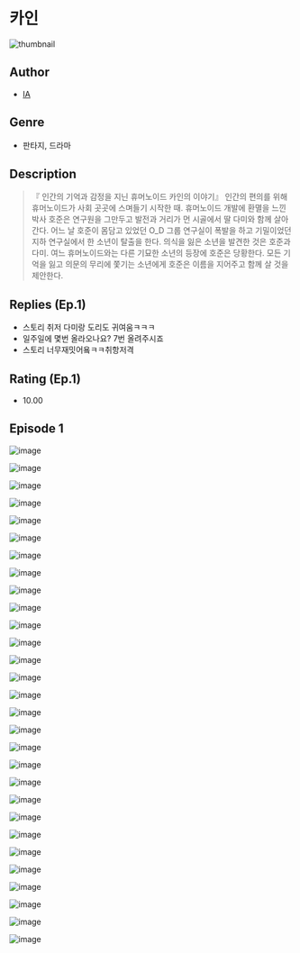 # 카인
![thumbnail](https://image-comic.pstatic.net/user_contents_data/challenge_comic/2023/05/23/284818/upload_3978145654200558904_480x623.jpeg)

## Author
- [IA](https://comic.naver.com/artistTitle?id=284818)

## Genre
- 판타지, 드라마

## Description
> 『 인간의 기억과 감정을 지닌 휴머노이드 카인의 이야기』 인간의 편의를 위해 휴머노이드가 사회 곳곳에 스며들기 시작한 때. 휴머노이드 개발에 환멸을 느낀 박사 호준은 연구원을 그만두고 발전과 거리가 먼 시골에서 딸 다미와 함께 살아간다. 어느 날 호준이 몸담고 있었던 O_D 그룹 연구실이 폭발을 하고 기밀이었던 지하 연구실에서 한 소년이 탈출을 한다. 의식을 잃은 소년을 발견한 것은 호준과 다미. 여느 휴머노이드와는 다른 기묘한 소년의 등장에 호준은 당황한다. 모든 기억을 잃고 의문의 무리에 쫓기는 소년에게 호준은 이름을 지어주고 함께 살 것을 제안한다.

## Replies (Ep.1)
- 스토리 취저 다미랑 도리도 귀여움ㅋㅋㅋ
- 일주일에 몇번 올라오나요? 7번 올려주시죠
- 스토리 너무재밋어욬ㅋㅋ취항저격

## Rating (Ep.1)
- 10.00

## Episode 1
![image](https://image-comic.pstatic.net/user_contents_data/challenge_comic/2023/05/23/284818/upload_3762021027978425701.jpeg)

![image](https://image-comic.pstatic.net/user_contents_data/challenge_comic/2023/05/23/284818/upload_7306304680104124721.jpeg)

![image](https://image-comic.pstatic.net/user_contents_data/challenge_comic/2023/05/23/284818/upload_3689352109082294321.jpeg)

![image](https://image-comic.pstatic.net/user_contents_data/challenge_comic/2023/05/23/284818/upload_4049352037978498659.jpeg)

![image](https://image-comic.pstatic.net/user_contents_data/challenge_comic/2023/05/23/284818/upload_3702911294949044278.jpeg)

![image](https://image-comic.pstatic.net/user_contents_data/challenge_comic/2023/05/23/284818/upload_3904728836104021298.jpeg)

![image](https://image-comic.pstatic.net/user_contents_data/challenge_comic/2023/05/23/284818/upload_7233172858857862966.jpeg)

![image](https://image-comic.pstatic.net/user_contents_data/challenge_comic/2023/05/23/284818/upload_3906699388624856674.jpeg)

![image](https://image-comic.pstatic.net/user_contents_data/challenge_comic/2023/05/23/284818/upload_4135771628156302897.jpeg)

![image](https://image-comic.pstatic.net/user_contents_data/challenge_comic/2023/05/23/284818/upload_4122545410347709798.jpeg)

![image](https://image-comic.pstatic.net/user_contents_data/challenge_comic/2023/05/23/284818/upload_3487528168362160177.jpeg)

![image](https://image-comic.pstatic.net/user_contents_data/challenge_comic/2023/05/23/284818/upload_7234581319632904547.jpeg)

![image](https://image-comic.pstatic.net/user_contents_data/challenge_comic/2023/05/23/284818/upload_7365979384420119651.jpeg)

![image](https://image-comic.pstatic.net/user_contents_data/challenge_comic/2023/05/23/284818/upload_7305232656250255159.jpeg)

![image](https://image-comic.pstatic.net/user_contents_data/challenge_comic/2023/05/23/284818/upload_3630522954944766512.jpeg)

![image](https://image-comic.pstatic.net/user_contents_data/challenge_comic/2023/05/23/284818/upload_7377794724194772580.jpeg)

![image](https://image-comic.pstatic.net/user_contents_data/challenge_comic/2023/05/23/284818/upload_3617011060842707298.jpeg)

![image](https://image-comic.pstatic.net/user_contents_data/challenge_comic/2023/05/23/284818/upload_7148114419467433267.jpeg)

![image](https://image-comic.pstatic.net/user_contents_data/challenge_comic/2023/05/23/284818/upload_3832617584992478774.jpeg)

![image](https://image-comic.pstatic.net/user_contents_data/challenge_comic/2023/05/23/284818/upload_7077465321316115556.jpeg)

![image](https://image-comic.pstatic.net/user_contents_data/challenge_comic/2023/05/23/284818/upload_7162522437121486948.jpeg)

![image](https://image-comic.pstatic.net/user_contents_data/challenge_comic/2023/05/23/284818/upload_7075545549033071672.jpeg)

![image](https://image-comic.pstatic.net/user_contents_data/challenge_comic/2023/05/23/284818/upload_4122262813697128502.jpeg)

![image](https://image-comic.pstatic.net/user_contents_data/challenge_comic/2023/05/23/284818/upload_3631139583312540985.jpeg)

![image](https://image-comic.pstatic.net/user_contents_data/challenge_comic/2023/05/23/284818/upload_7365690195584300857.jpeg)

![image](https://image-comic.pstatic.net/user_contents_data/challenge_comic/2023/05/23/284818/upload_3991143865912473657.jpeg)

![image](https://image-comic.pstatic.net/user_contents_data/challenge_comic/2023/05/23/284818/upload_7089618416611832417.jpeg)

![image](https://image-comic.pstatic.net/user_contents_data/challenge_comic/2023/05/23/284818/upload_7233119871007208548.jpeg)

![image](https://image-comic.pstatic.net/user_contents_data/challenge_comic/2023/05/23/284818/upload_7293076442772354406.jpeg)
